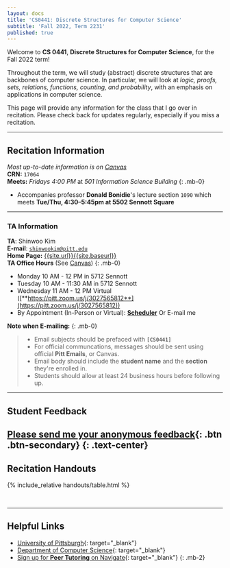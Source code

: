 ```yaml
---
layout: docs
title: 'CS0441: Discrete Structures for Computer Science'
subtitle: 'Fall 2022, Term 2231'
published: true
---
```


Welcome to **CS 0441**, **Discrete Structures for Computer Science**, for the Fall 2022 term!

Throughout the term, we will study (abstract) discrete structures that are backbones of computer science. In particular, we will look at *logic, proofs, sets, relations, functions, counting, and probability*, with an emphasis on applications in computer science.

This page will provide any information for the class that I go over in recitation. Please check back for updates regularly, especially if you miss a recitation.

---

## Recitation Information
_Most up-to-date information is on [Canvas](https://canvas.pitt.edu)_  
**CRN:**  `17064`  
**Meets:** *Fridays 4:00 PM* at *501 Information Science Building*
{: .mb-0}
 - Accompanies professor **Donald Bonidie**'s lecture section `1090` which meets **Tue/Thu, 4:30–5:45pm at 5502 Sennott Square**

---

### TA Information
**TA**: Shinwoo Kim  
**E-mail**: [`shinwookim@pitt.edu`](mailto:shiwookim@pitt.edu)  
**Home Page:** [{{site.url}}{{site.baseurl}}]({{site.url}}{{site.baseurl}}/)  
**TA Office Hours** (See [Canvas](https://canvas.pitt.edu/)) 
{: .mb-0}
- Monday 10 AM - 12 PM in 5712 Sennott
- Tuesday 10 AM - 11:30 AM in 5712 Sennott
- Wednesday 11 AM - 12 PM Virtual ([**https://pitt.zoom.us/j/3027565812**](https://pitt.zoom.us/j/3027565812))
- By Appointment (In-Person or Virtual): [**Scheduler**](https://outlook.office.com/bookwithme/user/cf9122c6baae489ea2e99400607830e5@pitt.edu?anonymous&ep=pcard) Or E-mail me

**Note when E-mailing:**
{: .mb-0}
> - Email subjects should be prefaced with **`[CS0441]`**
> - For official communcations, messages should be sent using official **Pitt Emails**, or Canvas.
> - Email body should include the **student name** and the **section** they're enrolled in.
> - Students should allow at least 24 business hours before following up.

---

## Student Feedback
[Please send me your anonymous feedback](https://pitt.co1.qualtrics.com/jfe/form/SV_dd9suL0AkJctj2S){: .btn .btn-secondary}
{: .text-center}
---

## Recitation Handouts

{% include_relative handouts/table.html %}

<br />

---

## Helpful Links
- [University of Pittsburgh](https://pitt.edu){: target="_blank"}  
- [Department of Computer Science](https://cs.pitt.edu){: target="_blank"}  
- [Sign up for **Peer Tutoring** on Navigate](https://pitt.guide.eab.com/){: target="_blank"}
{: .mb-2}
